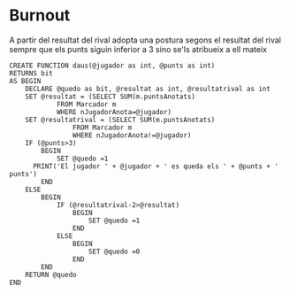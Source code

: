 # Burnout

A partir del resultat del rival adopta una postura segons el resultat del rival sempre que els punts 
siguin inferior a 3 sino se'ls atribueix a ell mateix

```
CREATE FUNCTION daus(@jugador as int, @punts as int)
RETURNS bit
AS BEGIN
	DECLARE @quedo as bit, @resultat as int, @resultatrival as int
	SET @resultat = (SELECT SUM(m.puntsAnotats)
			FROM Marcador m
			WHERE nJugadorAnota=@jugador)
	SET @resultatrival = (SELECT SUM(m.puntsAnotats)
				FROM Marcador m
				WHERE nJugadorAnota!=@jugador)
	IF (@punts>3)
		BEGIN
			SET @quedo =1
      PRINT('El jugador ' + @jugador + ' es queda els ' + @punts + ' punts')
		END
	ELSE
		BEGIN
			IF (@resultatrival-2>@resultat)
				BEGIN
					SET @quedo =1
				END
			ELSE
				BEGIN
					SET @quedo =0
				END
		END
	RETURN @quedo
END
```
